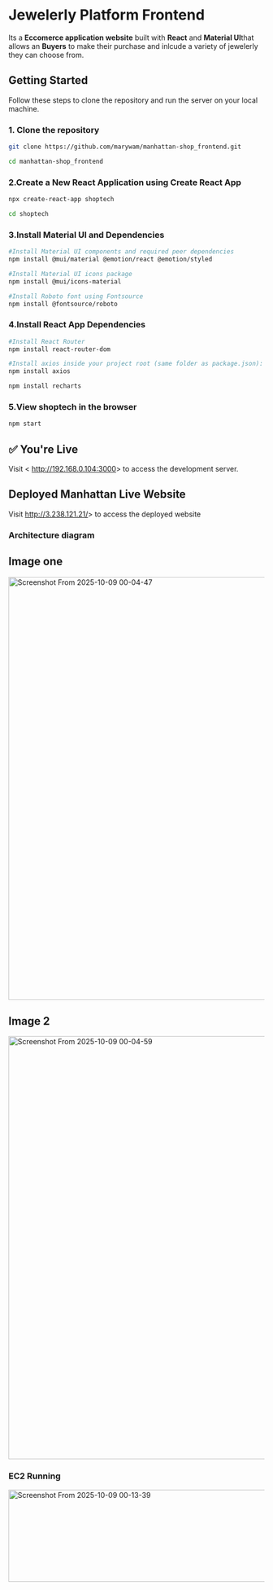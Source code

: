 # Jewelerly Platform Frontend

Its a **Eccomerce application website** built with **React** and **Material UI**that allows an **Buyers** to make their purchase and inlcude a variety of jewelerly they can choose from.

## Getting Started

Follow these steps to clone the repository and run the server on your local machine.

### 1. Clone the repository

```bash
git clone https://github.com/marywam/manhattan-shop_frontend.git

cd manhattan-shop_frontend

```

### 2.Create a New React Application using Create React App

```bash
npx create-react-app shoptech

cd shoptech

```

### 3.Install Material UI and Dependencies

```bash
#Install Material UI components and required peer dependencies
npm install @mui/material @emotion/react @emotion/styled

#Install Material UI icons package
npm install @mui/icons-material

#Install Roboto font using Fontsource
npm install @fontsource/roboto

```

### 4.Install React App Dependencies

```bash
#Install React Router 
npm install react-router-dom

#Install axios inside your project root (same folder as package.json):
npm install axios

npm install recharts


```

### 5.View shoptech in the browser

```bash
npm start

```

## ✅ You're Live

Visit < <http://192.168.0.104:3000>> to access the development server.

## Deployed Manhattan Live Website

Visit <http://3.238.121.21/>> to access the deployed website
### Architecture diagram

## Image one 
<img width="987" height="831" alt="Screenshot From 2025-10-09 00-04-47" src="https://github.com/user-attachments/assets/7c366544-36d4-4b21-ad3d-392b92f87a91" />

## Image 2
<img width="987" height="831" alt="Screenshot From 2025-10-09 00-04-59" src="https://github.com/user-attachments/assets/5e653c57-fc94-448d-96cc-d91a794730f8" />

### EC2 Running


<img width="1688" height="181" alt="Screenshot From 2025-10-09 00-13-39" src="https://github.com/user-attachments/assets/639aefb0-6d31-41a3-97af-56bd67b24c01" />

